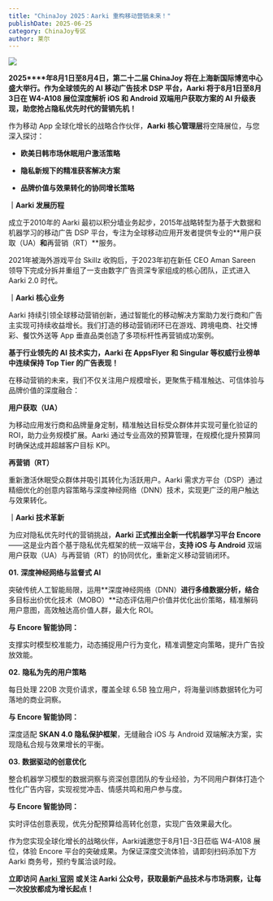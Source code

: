 ```yaml
---
title: "ChinaJoy 2025：Aarki 重构移动营销未来！"
publishDate: 2025-06-25
category: ChinaJoy专区
author: 莱尔
---
```


![](https://ec-net-1251389766.cos.ap-shanghai.myqcloud.com/wp-content/uploads/2025/06/20250625232407176.png)

**2025****年8月1日至8月4日，第二十二届 ChinaJoy 将在上海新国际博览中心盛大举行。作为全球领先的 AI 移动广告技术 DSP 平台，Aarki 将于8月1日至8月3日在 W4-A108 展位深度解析 iOS 和 Android 双端用户获取方案的 AI 升级表现，助您抢占隐私优先时代的营销先机！**

作为移动 App 全球化增长的战略合作伙伴，**Aarki 核心管理层**将空降展位，与您深入探讨：

- **欧美日韩市场休眠用户激活策略**

- **隐私新规下的精准获客解决方案**

- **品牌价值与效果转化的协同增长策略**

**｜Aarki 发展历程**

成立于2010年的 Aarki 最初以积分墙业务起步，2015年战略转型为基于大数据和机器学习的移动广告 DSP 平台，专注为全球移动应用开发者提供专业的**用户获取（UA）**和**再营销（RT）**服务。

2021年被海外游戏平台 Skillz 收购后，于2023年初在新任 CEO Aman Sareen 领导下完成分拆并重组了一支由数字广告资深专家组成的核心团队，正式进入 Aarki 2.0 时代。

**｜Aarki 核心业务**

Aarki 持续引领全球移动营销创新，通过智能化的移动解决方案助力发行商和广告主实现可持续收益增长。我们打造的移动营销闭环已在游戏、跨境电商、社交博彩、餐饮外送等 App 垂直品类创造了多项标杆性再营销成功案例。

**基于行业领先的 AI 技术实力，Aarki 在 AppsFlyer 和 Singular 等权威行业榜单中连续保持 Top Tier 的广告表现！**

在移动营销的未来，我们不仅关注用户规模增长，更聚焦于精准触达、可信体验与品牌价值的深度融合：

**用户获取（UA）**

为移动应用发行商和品牌量身定制，精准触达目标受众群体并实现可量化验证的 ROI，助力业务规模扩展。Aarki 通过专业高效的预算管理，在规模化提升预算同时确保达成并超越客户目标 KPI。

**再营销（RT）**

重新激活休眠受众群体并吸引其转化为活跃用户。Aarki 需求方平台（DSP）通过精细优化的创意内容策略与深度神经网络（DNN）技术，实现更广泛的用户触达与效果转化。

**｜Aarki 技术革新**

为应对隐私优先时代的营销挑战，**Aarki 正式推出​​全新一代机器学习平台 Encore**​​——这是业内首个基于隐私优先框架的​​统一双端平台​​，**支持 iOS 与 Android** 双端用户获取（UA）与再营销（RT）的协同优化，重新定义移动营销闭环。

**01\.** **深度神经网络与监督式 AI**

突破传统人工智能局限，运用**深度神经网络（DNN）**进行多维数据分析，结合**多目标出价优化技术（MOBO）**动态评估用户价值并优化出价策略，精准解码用户意图，高效触达高价值人群，最大化 ROI。

**与 Encore 智能协同：**

支撑实时模型校准能力，动态捕捉用户行为变化，精准调整定向策略，提升广告投放效能。

**02\.** **隐私为先的用户策略**

每日处理 220B 次竞价请求，覆盖全球 6.5B 独立用户，将海量训练数据转化为可落地的商业洞察。

**与 Encore 智能协同：**

深度适配 **SKAN 4.0 隐私保护框架**，无缝融合 iOS 与 Android 双端解决方案，实现隐私合规与效果增长的平衡。

**03\.** **数据驱动的创意优化**

整合机器学习模型的数据洞察与资深创意团队的专业经验，为不同用户群体打造个性化广告内容，实现视觉冲击、情感共鸣和用户参与度。

**与 Encore 智能协同：**

实时评估创意表现，优先分配预算给高转化创意，实现广告效果最大化。

作为您实现全球化增长的战略伙伴，Aarki诚邀您于​​8月1日-3日​​莅临 W4-A108 展位​​，体验 Encore 平台的突破成果。为保证深度交流体验，请即刻扫码添加下方 Aarki 商务号，预约专属洽谈时段。

**立即访问** [**Aarki** **官网**](http://www.aarki.com) **或关注 Aarki 公众号，获取最新产品技术与市场洞察，让每一次投放都成为增长起点！**
